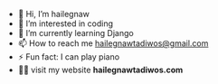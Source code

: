 - 👋 Hi, I’m hailegnaw
- 👀 I’m interested in coding
- 🌱 I’m currently learning Django
- 📫 How to reach me hailegnawtadiwos@gmail.com
- ⚡ Fun fact: I can play piano
- 👨‍💻 visit my website **hailegnawtadiwos.com**
<!---
hailegnaw27/hailegnaw27 is a ✨ special ✨ repository because its `README.md` (this file) appears on your GitHub profile.
You can click the Preview link to take a look at your changes.
--->
